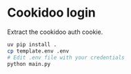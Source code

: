 # Cookidoo login

Extract the cookidoo auth cookie.

```bash
uv pip install .
cp template.env .env
# Edit .env file with your credentials
python main.py
```